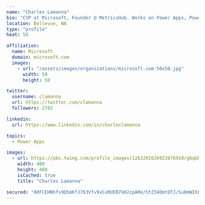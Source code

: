 ```yaml
---
name: "Charles Lamanna"
bio: "CVP at Microsoft, Founder @ MetricsHub. Works on Power Apps, Power Automate, Power Virtual Agent, Common Data Service and Dynamics 365."
location: Bellevue, WA
type: "profile"
heat: 58

affiliation:
  name: Microsoft
  domain: microsoft.com
  images:
    - url: "/assets/images/organizations/microsoft.com-50x50.jpg"
      width: 50
      height: 50

twitter:
  username: clamanna
  url: https://twitter.com/clamanna
  followers: 2782

linkedin:
  url: https://www.linkedin.com/in/charleslamanna

topics:
  - Power Apps

images:
  - url: https://pbs.twimg.com/profile_images/1263202626922876928/g6qGbHZ-_400x400.jpg
    width: 400
    height: 400
    isCached: true
    title: "Charles Lamanna"

secured: "80FCEHNhfs9Q5mKfJ763Vfv9vCxRUEB7UH2cpARe/5tZ34OmtOTJ/Su8mWIhF2MmoSLSU+BV6P2/tBUsqmHIGLrd4zKpnkBGZT1xv4PbQZggazuCdgC7MWPZRA/+61oD+fNCGgh1cu4VWygqBOOAmpWpw5u28wJj28VRKsmcs71TgJtUynWcXGh8CrmV7Dy6W+9wRLoU+mK/mQVyqZPEKcTCcg12Osc7t99NwXdAs5sUJUQqz0L6BqMBQjZTPkP7l++TSIYzuUg3r4Tq3kBT8V0Lh83/MRW9hhMSC0WTbRd8w59LVOsktDcRTdITRiS5pmnO1hluoACnsB3EmiuSc6OhaglkEWLzHpP+w/yFHoxNsqO6ZD4z6dt09jlMFWGln/ehQKVDLLdQtb2G6xhfAqzm3B2LSRc3YCag2ZclVqs=;j04gnXOp6WYi9IG7JtwIyA=="
---
```


